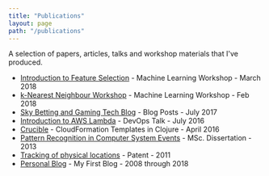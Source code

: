 ```yaml
---
title: "Publications"
layout: page
path: "/publications"
---
```


A selection of papers, articles, talks and workshop materials that I've produced.

* [Introduction to Feature Selection](https://www.kaggle.com/paulbrabban/intro-to-feature-selection) - Machine Learning Workshop - March 2018
* [k-Nearest Neighbour Workshop](https://github.com/defshef/dojo-knn) - Machine Learning Workshop - Feb 2018
* [Sky Betting and Gaming Tech Blog](https://engineering.skybettingandgaming.com/authors/#paul_brabban) - Blog Posts - July 2017
* [Introduction to AWS Lambda](https://brabster.github.io/talk-awslambda-intro/) - DevOps Talk - July 2016
* [Crucible](https://github.com/brabster/crucible) - CloudFormation Templates in Clojure - April 2016
* [Pattern Recognition in Computer System Events](https://studentnet.cs.manchester.ac.uk/resources/library/thesis_abstracts/MSc12/FullText/Brabban-Paul-fulltext.pdf) - MSc. Dissertation - 2013
* [Tracking of physical locations](https://patents.google.com/patent/US20140051463) - Patent - 2011
* [Personal Blog](https://crossedstreams.com) - My First Blog - 2008 through 2018
